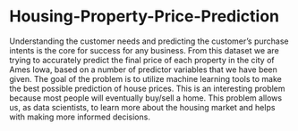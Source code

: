 # Housing-Property-Price-Prediction

Understanding the customer needs and predicting the customer’s purchase intents is the core
for success for any business. From this dataset we are trying to accurately predict the final
price of each property in the city of Ames Iowa, based on a number of predictor variables
that we have been given. The goal of the problem is to utilize machine learning tools to make
the best possible prediction of house prices. This is an interesting problem because most
people will eventually buy/sell a home. This problem allows us, as data scientists, to learn
more about the housing market and helps with making more informed decisions.
